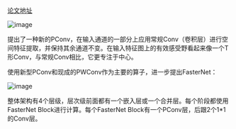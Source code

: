 [论文地址](https://arxiv.org/abs/2303.03667)

![image](https://github.com/litterqi/yolov8_AimboT/assets/123362884/6ece2d8f-5f3c-4e3b-80c7-4d908b441873)

提出了一种新的PConv，在输入通道的一部分上应用常规Conv（卷积层）进行空间特征提取，并保持其余通道不变。在输入特征图上的有效感受野看起来像一个T形Conv，与常规Conv相比，它更专注于中心。

使用新型PConv和现成的PWConv作为主要的算子，进一步提出FasterNet：

![image](https://github.com/litterqi/yolov8_AimboT/assets/123362884/709016f1-201b-46e3-933b-9fe9d627302f)

整体架构有4个层级，层次级前面都有一个嵌入层或一个合并层。每个阶段都使用FasterNet Block进行计算。每个FasterNet Block有一个PConv层，后跟2个1*1的Conv层。
